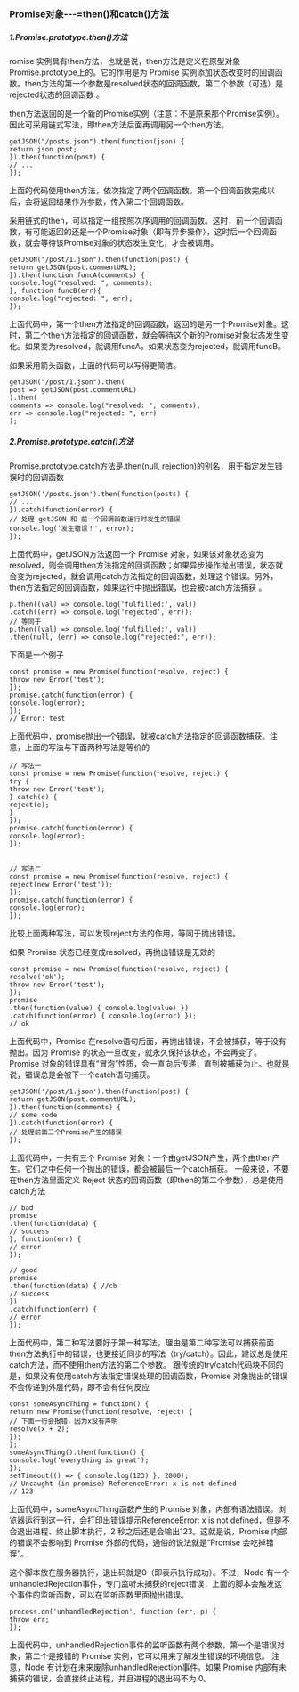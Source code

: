 ### Promise对象---=then()和catch()方法

##### 1.Promise.prototype.then()方法

romise 实例具有then方法，也就是说，then方法是定义在原型对象Promise.prototype上的。它的作用是为 Promise 实例添加状态改变时的回调函数。then方法的第一个参数是resolved状态的回调函数，第二个参数（可选）是rejected状态的回调函数 。

then方法返回的是一个新的Promise实例（注意：不是原来那个Promise实例）。因此可采用链式写法，即then方法后面再调用另一个then方法。

```
getJSON("/posts.json").then(function(json) {
return json.post;
}).then(function(post) {
// ...
});
```

上面的代码使用then方法，依次指定了两个回调函数。第一个回调函数完成以后，会将返回结果作为参数，传入第二个回调函数。

采用链式的then，可以指定一组按照次序调用的回调函数。这时，前一个回调函数，有可能返回的还是一个Promise对象（即有异步操作），这时后一个回调函数，就会等待该Promise对象的状态发生变化，才会被调用。 

```
getJSON("/post/1.json").then(function(post) {
return getJSON(post.commentURL);
}).then(function funcA(comments) {
console.log("resolved: ", comments);
}, function funcB(err){
console.log("rejected: ", err);
});
```

上面代码中，第一个then方法指定的回调函数，返回的是另一个Promise对象。这时，第二个then方法指定的回调函数，就会等待这个新的Promise对象状态发生变化。如果变为resolved，就调用funcA，如果状态变为rejected，就调用funcB。 

如果采用箭头函数，上面的代码可以写得更简洁。 

```
getJSON("/post/1.json").then(
post => getJSON(post.commentURL)
).then(
comments => console.log("resolved: ", comments),
err => console.log("rejected: ", err)
);
```

##### 2.Promise.prototype.catch()方法

Promise.prototype.catch方法是.then(null, rejection)的别名，用于指定发生错误时的回调函数 

```
getJSON('/posts.json').then(function(posts) {
// ...
}).catch(function(error) {
// 处理 getJSON 和 前一个回调函数运行时发生的错误
console.log('发生错误！', error);
});
```

上面代码中，getJSON方法返回一个 Promise 对象，如果该对象状态变为resolved，则会调用then方法指定的回调函数；如果异步操作抛出错误，状态就会变为rejected，就会调用catch方法指定的回调函数，处理这个错误。另外，then方法指定的回调函数，如果运行中抛出错误，也会被catch方法捕获 。

```
p.then((val) => console.log('fulfilled:', val))
.catch((err) => console.log('rejected', err));
// 等同于
p.then((val) => console.log('fulfilled:', val))
.then(null, (err) => console.log("rejected:", err));
```

下面是一个例子 

```
const promise = new Promise(function(resolve, reject) {
throw new Error('test');
});
promise.catch(function(error) {
console.log(error);
});
// Error: test
```

上面代码中，promise抛出一个错误，就被catch方法指定的回调函数捕获。注意，上面的写法与下面两种写法是等价的 

```
// 写法一
const promise = new Promise(function(resolve, reject) {
try {
throw new Error('test');
} catch(e) {
reject(e);
}
});
promise.catch(function(error) {
console.log(error);
});
```

```

// 写法二
const promise = new Promise(function(resolve, reject) {
reject(new Error('test'));
});
promise.catch(function(error) {
console.log(error);
});
```

比较上面两种写法，可以发现reject方法的作用，等同于抛出错误。

如果 Promise 状态已经变成resolved，再抛出错误是无效的

```
const promise = new Promise(function(resolve, reject) {
resolve('ok');
throw new Error('test');
});
promise
.then(function(value) { console.log(value) })
.catch(function(error) { console.log(error) });
// ok
```

上面代码中，Promise 在resolve语句后面，再抛出错误，不会被捕获，等于没有抛出。因为 Promise 的状态一旦改变，就永久保持该状态，不会再变了。 Promise 对象的错误具有“冒泡”性质，会一直向后传递，直到被捕获为止。也就是说，错误总是会被下一个catch语句捕获。 

```
getJSON('/post/1.json').then(function(post) {
return getJSON(post.commentURL);
}).then(function(comments) {
// some code
}).catch(function(error) {
// 处理前面三个Promise产生的错误
});
```

上面代码中，一共有三个 Promise 对象：一个由getJSON产生，两个由then产生。它们之中任何一个抛出的错误，都会被最后一个catch捕获。 一般来说，不要在then方法里面定义 Reject 状态的回调函数（即then的第二个参数），总是使用catch方法 

```
// bad
promise
.then(function(data) {
// success
}, function(err) {
// error
});
```

```
// good
promise
.then(function(data) { //cb
// success
})
.catch(function(err) {
// error
});
```

上面代码中，第二种写法要好于第一种写法，理由是第二种写法可以捕获前面then方法执行中的错误，也更接近同步的写法（try/catch）。因此，建议总是使用catch方法，而不使用then方法的第二个参数。 跟传统的try/catch代码块不同的是，如果没有使用catch方法指定错误处理的回调函数，Promise 对象抛出的错误不会传递到外层代码，即不会有任何反应 

```
const someAsyncThing = function() {
return new Promise(function(resolve, reject) {
// 下面一行会报错，因为x没有声明
resolve(x + 2);
});
};
someAsyncThing().then(function() {
console.log('everything is great');
});
setTimeout(() => { console.log(123) }, 2000);
// Uncaught (in promise) ReferenceError: x is not defined
// 123
```

上面代码中，someAsyncThing函数产生的 Promise 对象，内部有语法错误。浏览器运行到这一行，会打印出错误提示ReferenceError: x is not defined，但是不会退出进程、终止脚本执行，2 秒之后还是会输出123。这就是说，Promise 内部的错误不会影响到 Promise 外部的代码，通俗的说法就是“Promise 会吃掉错误”。

这个脚本放在服务器执行，退出码就是0（即表示执行成功）。不过，Node 有一个unhandledRejection事件，专门监听未捕获的reject错误，上面的脚本会触发这个事件的监听函数，可以在监听函数里面抛出错误。

```
process.on('unhandledRejection', function (err, p) {
throw err;
});
```

上面代码中，unhandledRejection事件的监听函数有两个参数，第一个是错误对象，第二个是报错的 Promise 实例，它可以用来了解发生错误的环境信息。 注意，Node 有计划在未来废除unhandledRejection事件。如果 Promise 内部有未捕获的错误，会直接终止进程，并且进程的退出码不为 0。 



